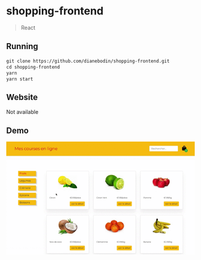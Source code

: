 # shopping-frontend

> React
    
## Running
```
git clone https://github.com/dianebodin/shopping-frontend.git
cd shopping-frontend
yarn
yarn start
```
     
## Website
Not available 

## Demo

<p align="center">
	<img src="https://github.com/dianebodin/shopping-frontend/blob/master/preview/video.gif" width="800">
</p>
